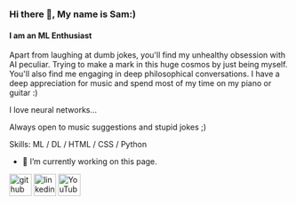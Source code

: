 ### Hi there 👋, My name is Sam:)
#### I am an ML Enthusiast


Apart from laughing at dumb jokes, you'll find my unhealthy obsession with AI peculiar. Trying to make a mark in this huge cosmos by just being myself. You'll also find me engaging in deep philosophical conversations.
I have a deep appreciation for music and spend most of my time on my piano or guitar :)

I love neural networks... 

Always open to music suggestions and stupid jokes ;)

Skills: ML / DL / HTML / CSS / Python 

- 🔭 I’m currently working on this page. 


[<img src='https://cdn.jsdelivr.net/npm/simple-icons@3.0.1/icons/github.svg' alt='github' height='40'>](https://github.com/https://github.com/sammyboi1801)  [<img src='https://cdn.jsdelivr.net/npm/simple-icons@3.0.1/icons/linkedin.svg' alt='linkedin' height='40'>](https://www.linkedin.com/in/https://www.linkedin.com/in/sammyboi1801//)  [<img src='https://cdn.jsdelivr.net/npm/simple-icons@3.0.1/icons/youtube.svg' alt='YouTube' height='40'>](https://www.youtube.com/channel/https://www.youtube.com/channel/UCZ7DNfDpedP3oTkaPfKVIYQ)  




<!---
sammyboi1801/sammyboi1801 is a ✨ special ✨ repository because its `README.md` (this file) appears on your GitHub profile.
You can click the Preview link to take a look at your changes.
--->
